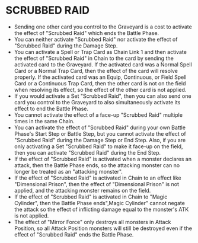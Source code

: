 # SCRUBBED RAID

*   Sending one other card you control to the Graveyard is a cost to activate the effect of "Scrubbed Raid" which ends the Battle Phase.
*   You can neither activate "Scrubbed Raid" nor activate the effect of "Scrubbed Raid" during the Damage Step.
*   You can activate a Spell or Trap Card as Chain Link 1 and then activate the effect of "Scrubbed Raid" in Chain to the card by sending the activated card to the Graveyard. If the activated card was a Normal Spell Card or a Normal Trap Card, then the effect of the card will resolve properly. If the activated card was an Equip, Continuous, or Field Spell Card or a Continuous Trap Card, then the other card is not on the field when resolving its effect, so the effect of the other card is not applied.
*   If you would activate a Set "Scrubbed Raid", then you can also send one card you control to the Graveyard to also simultaneously activate its effect to end the Battle Phase.
*   You cannot activate the effect of a face-up "Scrubbed Raid" multiple times in the same Chain.
*   You can activate the effect of "Scrubbed Raid" during your own Battle Phase's Start Step or Battle Step, but you cannot activate the effect of "Scrubbed Raid" during the Damage Step or End Step. Also, if you are only activating a Set "Scrubbed Raid" to make it face-up on the field, then you can activate "Scrubbed Raid" during the End Step.
*   If the effect of "Scrubbed Raid" is activated when a monster declares an attack, then the Battle Phase ends, so the attacking monster can no longer be treated as an "attacking monster".
*   If the effect of "Scrubbed Raid" is activated in Chain to an effect like "Dimensional Prison", then the effect of "Dimensional Prison" is not applied, and the attacking monster remains on the field.
*   If the effect of "Scrubbed Raid" is activated in Chain to "Magic Cylinder", then the Battle Phase ends",Magic Cylinder" cannot negate the attack so the effect of inflicting damage equal to the monster's ATK is not applied.
*   The effect of "Mirror Force" only destroys all monsters in Attack Position, so all Attack Position monsters will still be destroyed even if the effect of "Scrubbed Raid" ends the Battle Phase.

